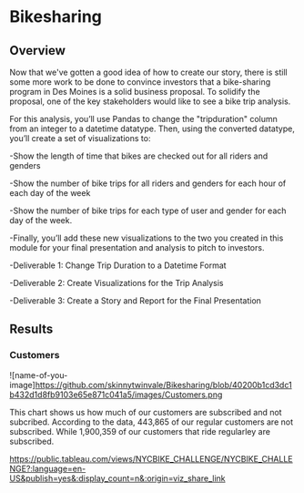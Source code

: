# Bikesharing

## Overview
Now that we've gotten a good idea of how to create our story, there is still some more work to be done to convince investors that a bike-sharing program in Des Moines is a solid business proposal. To solidify the proposal, one of the key stakeholders would like to see a bike trip analysis.

For this analysis, you’ll use Pandas to change the "tripduration" column from an integer to a datetime datatype. Then, using the converted datatype, you’ll create a set of visualizations to:

-Show the length of time that bikes are checked out for all riders and genders

-Show the number of bike trips for all riders and genders for each hour of each day of the week

-Show the number of bike trips for each type of user and gender for each day of the week.

-Finally, you’ll add these new visualizations to the two you created in this module for your final presentation and analysis to pitch to investors.

-Deliverable 1: Change Trip Duration to a Datetime Format

-Deliverable 2: Create Visualizations for the Trip Analysis

-Deliverable 3: Create a Story and Report for the Final Presentation

## Results

### Customers

![name-of-you-image]https://github.com/skinnytwinvale/Bikesharing/blob/40200b1cd3dc1b432d1d8fb9103e65e871c041a5/images/Customers.png

This chart shows us how much of our customers are subscribed and not subcribed. According to the data, 443,865 of our regular customers are not subscribed. While 1,900,359 of our customers that ride regularley are subscribed.





https://public.tableau.com/views/NYCBIKE_CHALLENGE/NYCBIKE_CHALLENGE?:language=en-US&publish=yes&:display_count=n&:origin=viz_share_link
